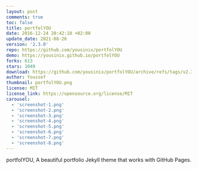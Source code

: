 ```yaml
---
layout: post
comments: true
toc: false
title: portfolYOU
date: 2016-12-24 20:42:18 +02:00
update_date: 2021-08-26
version: '2.3.0'
repo: https://github.com/yousinix/portfolYOU
demo: https://yousinix.github.io/portfolYOU
forks: 613
stars: 1049
download: https://github.com/yousinix/portfolYOU/archive/refs/tags/v2.3.0.zip
author: Youssef
thumbnail: portfolYOU.png
license: MIT
license_link: https://opensource.org/license/MIT
carousel:
  - 'screenshot-1.png'
  - 'screenshot-2.png'
  - 'screenshot-3.png'
  - 'screenshot-4.png'
  - 'screenshot-5.png'
  - 'screenshot-6.png'
  - 'screenshot-7.png'
  - 'screenshot-8.png'
---
```


portfolYOU, A beautiful portfolio Jekyll theme that works with GitHub Pages.
